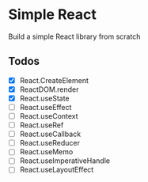 # Simple React

Build a simple React library from scratch

## Todos

- [x] React.CreateElement
- [x] ReactDOM.render
- [x] React.useState
- [ ] React.useEffect
- [ ] React.useContext
- [ ] React.useRef
- [ ] React.useCallback
- [ ] React.useReducer
- [ ] React.useMemo
- [ ] React.useImperativeHandle
- [ ] React.useLayoutEffect
